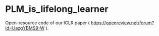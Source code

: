 # PLM_is_lifelong_learner
Open-resource code of our ICLR paper ( https://openreview.net/forum?id=UazgYBMS9-W ).
